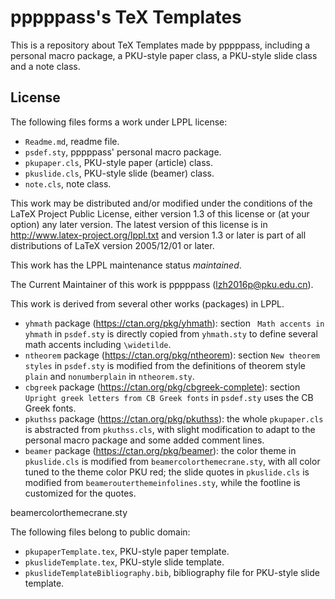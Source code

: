 # pppppass's TeX Templates

This is a repository about TeX Templates made by pppppass, including a
personal macro package, a PKU-style paper class, a PKU-style slide
class and a note class.

## License

The following files forms a work under LPPL license:
- `Readme.md`, readme file.
- `psdef.sty`, pppppass' personal macro package.
- `pkupaper.cls`, PKU-style paper (article) class.
- `pkuslide.cls`, PKU-style slide (beamer) class.
- `note.cls`, note class.

This work may be distributed and/or modified under the
conditions of the LaTeX Project Public License, either version 1.3
of this license or (at your option) any later version.
The latest version of this license is in
  http://www.latex-project.org/lppl.txt
and version 1.3 or later is part of all distributions of LaTeX
version 2005/12/01 or later.

This work has the LPPL maintenance status *maintained*.

The Current Maintainer of this work is pppppass (lzh2016p@pku.edu.cn).

This work is derived from several other works (packages) in LPPL.

- `yhmath` package (https://ctan.org/pkg/yhmath): section
` Math accents in yhmath` in `psdef.sty` is directly copied from
`yhmath.sty` to define several math accents including `\widetilde`.
- `ntheorem` package (https://ctan.org/pkg/ntheorem): section
`New theorem styles` in `psdef.sty` is modified from the definitions
of theorem style `plain` and `nonumberplain` in `ntheorem.sty`.
- `cbgreek` package (https://ctan.org/pkg/cbgreek-complete): section
`Upright greek letters from CB Greek fonts` in `psdef.sty` uses the
CB Greek fonts.
- `pkuthss` package (https://ctan.org/pkg/pkuthss): the whole
`pkupaper.cls` is abstracted from `pkuthss.cls`, with slight
modification to adapt to the personal macro package and some added
comment lines.
- `beamer` package (https://ctan.org/pkg/beamer): the color theme in
`pkuslide.cls` is modified from `beamercolorthemecrane.sty`, with all
color tuned to the theme color PKU red; the slide quotes in
`pkuslide.cls` is modified from `beamerouterthemeinfolines.sty`, while
the footline is customized for the quotes.

beamercolorthemecrane.sty

The following files belong to public domain:
- `pkupaperTemplate.tex`, PKU-style paper template.
- `pkuslideTemplate.tex`, PKU-style slide template.
- `pkuslideTemplateBibliography.bib`, bibliography file for PKU-style slide
template.
